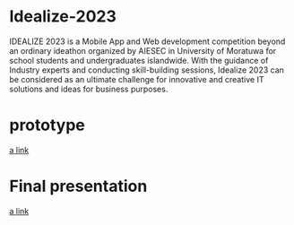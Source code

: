 # Idealize-2023
IDEALIZE 2023 is a Mobile App and Web development competition beyond an ordinary ideathon
organized by AIESEC in University of Moratuwa for school students and undergraduates
islandwide. With the guidance of Industry experts and conducting skill-building sessions, Idealize
2023 can be considered as an ultimate challenge for innovative and creative IT solutions and ideas
for business purposes.


# prototype 
[a link](https://drive.google.com/file/d/1rDf_SyY6sFYdqLHJMvy_8vtN4Ylc8oj_/view?usp=drive_link)

# Final presentation
[a link](https://docs.google.com/presentation/d/1jgwmfTHZy1HDC9LSy8xsfpNHXa6tSqAR/edit?usp=drive_link&ouid=109960968106238403513&rtpof=true&sd=true)
